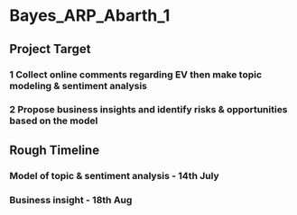 # Bayes_ARP_Abarth_1

## Project Target
### 1 Collect online comments regarding EV then make topic modeling & sentiment analysis
### 2 Propose business insights and identify risks & opportunities based on the model

## Rough Timeline
### Model of topic & sentiment analysis - 14th July
### Business insight - 18th Aug
